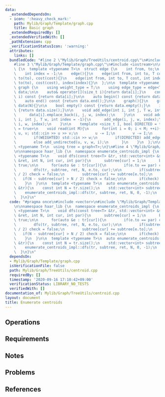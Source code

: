 ```yaml
---
data:
  _extendedDependsOn:
  - icon: ':heavy_check_mark:'
    path: Mylib/Graph/Template/graph.cpp
    title: Basic graph
  _extendedRequiredBy: []
  _extendedVerifiedWith: []
  _pathExtension: cpp
  _verificationStatusIcon: ':warning:'
  attributes:
    links: []
  bundledCode: "#line 2 \"Mylib/Graph/TreeUtils/centroid.cpp\"\n#include <vector>\n\
    #line 3 \"Mylib/Graph/Template/graph.cpp\"\n#include <iostream>\n\nnamespace haar_lib\
    \ {\n  template <typename T>\n  struct edge {\n    int from, to;\n    T cost;\n\
    \    int index = -1;\n    edge(){}\n    edge(int from, int to, T cost): from(from),\
    \ to(to), cost(cost){}\n    edge(int from, int to, T cost, int index): from(from),\
    \ to(to), cost(cost), index(index){}\n  };\n\n  template <typename T>\n  struct\
    \ graph {\n    using weight_type = T;\n    using edge_type = edge<T>;\n\n    std::vector<std::vector<edge<T>>>\
    \ data;\n\n    auto& operator[](size_t i){return data[i];}\n    const auto& operator[](size_t\
    \ i) const {return data[i];}\n\n    auto begin() const {return data.begin();}\n\
    \    auto end() const {return data.end();}\n\n    graph(){}\n    graph(int N):\
    \ data(N){}\n\n    bool empty() const {return data.empty();}\n    int size() const\
    \ {return data.size();}\n\n    void add_edge(int i, int j, T w, int index = -1){\n\
    \      data[i].emplace_back(i, j, w, index);\n    }\n\n    void add_undirected(int\
    \ i, int j, T w, int index = -1){\n      add_edge(i, j, w, index);\n      add_edge(j,\
    \ i, w, index);\n    }\n\n    template <size_t I, bool DIRECTED = true, bool WEIGHTED\
    \ = true>\n    void read(int M){\n      for(int i = 0; i < M; ++i){\n        int\
    \ u, v; std::cin >> u >> v;\n        u -= I;\n        v -= I;\n        T w = 1;\n\
    \        if(WEIGHTED) std::cin >> w;\n        if(DIRECTED) add_edge(u, v, w, i);\n\
    \        else add_undirected(u, v, w, i);\n      }\n    }\n  };\n\n  template\
    \ <typename T>\n  using tree = graph<T>;\n}\n#line 4 \"Mylib/Graph/TreeUtils/centroid.cpp\"\
    \n\nnamespace haar_lib {\n  namespace enumerate_centroids_impl {\n    template\
    \ <typename T>\n    void dfs(const tree<T> &tr, std::vector<int> &subtree, std::vector<int>\
    \ &ret, int N, int cur, int par){\n      subtree[cur] = 1;\n      bool check =\
    \ true;\n\n      for(auto &e : tr[cur]){\n        if(e.to == par) continue;\n\
    \        dfs(tr, subtree, ret, N, e.to, cur);\n\n        if(subtree[e.to] > N\
    \ / 2) check = false;\n        subtree[cur] += subtree[e.to];\n      }\n\n   \
    \   if(N - subtree[cur] > N / 2) check = false;\n\n      if(check) ret.push_back(cur);\n\
    \    }\n  }\n\n  template <typename T>\n  auto enumerate_centroids(const tree<T>\
    \ &tr){\n    const int N = tr.size();\n    std::vector<int> subtree(N), ret;\n\
    \    enumerate_centroids_impl::dfs(tr, subtree, ret, N, 0, -1);\n    return ret;\n\
    \  }\n}\n"
  code: "#pragma once\n#include <vector>\n#include \"Mylib/Graph/Template/graph.cpp\"\
    \n\nnamespace haar_lib {\n  namespace enumerate_centroids_impl {\n    template\
    \ <typename T>\n    void dfs(const tree<T> &tr, std::vector<int> &subtree, std::vector<int>\
    \ &ret, int N, int cur, int par){\n      subtree[cur] = 1;\n      bool check =\
    \ true;\n\n      for(auto &e : tr[cur]){\n        if(e.to == par) continue;\n\
    \        dfs(tr, subtree, ret, N, e.to, cur);\n\n        if(subtree[e.to] > N\
    \ / 2) check = false;\n        subtree[cur] += subtree[e.to];\n      }\n\n   \
    \   if(N - subtree[cur] > N / 2) check = false;\n\n      if(check) ret.push_back(cur);\n\
    \    }\n  }\n\n  template <typename T>\n  auto enumerate_centroids(const tree<T>\
    \ &tr){\n    const int N = tr.size();\n    std::vector<int> subtree(N), ret;\n\
    \    enumerate_centroids_impl::dfs(tr, subtree, ret, N, 0, -1);\n    return ret;\n\
    \  }\n}\n"
  dependsOn:
  - Mylib/Graph/Template/graph.cpp
  isVerificationFile: false
  path: Mylib/Graph/TreeUtils/centroid.cpp
  requiredBy: []
  timestamp: '2020-09-16 17:10:42+09:00'
  verificationStatus: LIBRARY_NO_TESTS
  verifiedWith: []
documentation_of: Mylib/Graph/TreeUtils/centroid.cpp
layout: document
title: Enumerate centroids
---
```


## Operations

## Requirements

## Notes

## Problems

## References
